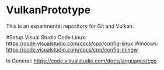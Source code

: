 # VulkanPrototype
This is an experimental repository for Git and Vulkan.

#Setup Visual Studio Code
Linux: https://code.visualstudio.com/docs/cpp/config-linux
Windows: https://code.visualstudio.com/docs/cpp/config-mingw

In General: https://code.visualstudio.com/docs/languages/cpp

